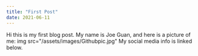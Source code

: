 ```yaml
---
title: "First Post"
date: 2021-06-11
---
```


Hi this is my first blog post. My name is Joe Guan, and here is a picture of me:
img src="/assets/images/Githubpic.jpg"
My social media info is linked below.
